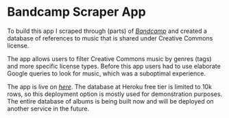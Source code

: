 # Bandcamp Scraper App

To build this app I scraped through (parts) of [*Bandcamp*](www.bandcamp.com) and created a database of references to music that is shared under Creative Commons license.

The app allows users to filter Creative Commons music by genres (tags) and more specific license types. Before this app users had to use elaborate Google queries to look for music, which was a suboptimal experience.

The app is live on [*here*](https://creative-commons.herokuapp.com/). The database at Heroku free tier is limited to 10k rows, so this deployment option is mostly used for demonstration purposes. The entire database of albums is being built now and will be deployed on another service in the future.  